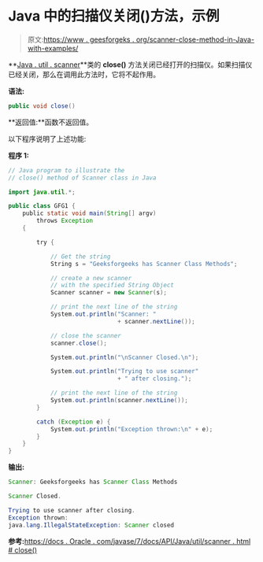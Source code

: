 # Java 中的扫描仪关闭()方法，示例

> 原文:[https://www . geesforgeks . org/scanner-close-method-in-Java-with-examples/](https://www.geeksforgeeks.org/scanner-close-method-in-java-with-examples/)

**[Java . util . scanner](https://www.geeksforgeeks.org/scanner-class-in-java/)**类的 **close()** 方法关闭已经打开的扫描仪。如果扫描仪已经关闭，那么在调用此方法时，它将不起作用。

**语法:**

```java
public void close()
```

**返回值:**函数不返回值。

以下程序说明了上述功能:

**程序 1:**

```java
// Java program to illustrate the
// close() method of Scanner class in Java

import java.util.*;

public class GFG1 {
    public static void main(String[] argv)
        throws Exception
    {

        try {

            // Get the string
            String s = "Geeksforgeeks has Scanner Class Methods";

            // create a new scanner
            // with the specified String Object
            Scanner scanner = new Scanner(s);

            // print the next line of the string
            System.out.println("Scanner: "
                               + scanner.nextLine());

            // close the scanner
            scanner.close();

            System.out.println("\nScanner Closed.\n");

            System.out.println("Trying to use scanner"
                               + " after closing.");

            // print the next line of the string
            System.out.println(scanner.nextLine());
        }

        catch (Exception e) {
            System.out.println("Exception thrown:\n" + e);
        }
    }
}
```

**输出:**

```java
Scanner: Geeksforgeeks has Scanner Class Methods

Scanner Closed.

Trying to use scanner after closing.
Exception thrown:
java.lang.IllegalStateException: Scanner closed

```

**参考:**[https://docs . Oracle . com/javase/7/docs/API/Java/util/scanner . html # close()](https://docs.oracle.com/javase/7/docs/api/java/util/Scanner.html#close())
